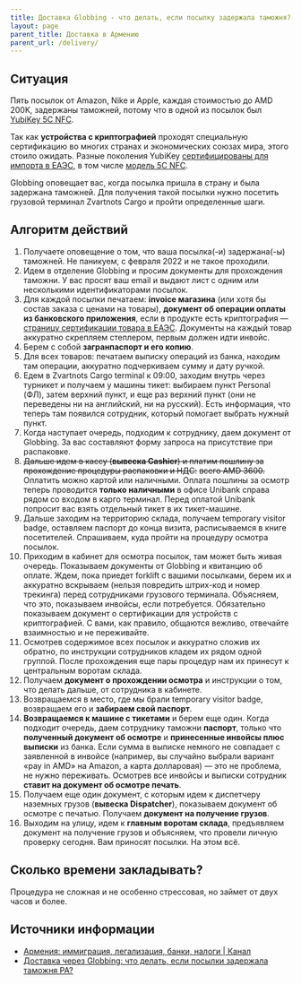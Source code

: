 ```yaml
---
title: Доставка Globbing - что делать, если посылку задержала таможня?
layout: page
parent_title: Доставка в Армению
parent_url: /delivery/
---
```


## Ситуация

Пять посылок от Amazon, Nike и Apple, каждая стоимостью до AMD 200K, задержаны таможней, потому что в одной из
посылок был [YubiKey 5C NFC](https://www.yubico.com/am/product/yubikey-5-nfc/).

Так как **устройства с криптографией** проходят специальную сертификацию во многих странах и экономических союзах
мира, этого стоило ожидать. Разные поколения YubiKey
[сертифицированы для импорта в ЕАЭС](https://portal.eaeunion.org/sites/odata/_layouts/15/Portal.EEC.Registry.Ui/DirectoryForm.aspx?ViewId=859ec98d-f4fe-423a-b6bc-d01b53fd4b7c&ListId=0e3ead06-5475-466a-a340-6f69c01b5687&ItemId=232#f=YubiKey),
в том числе [модель 5C NFC](https://portal.eaeunion.org/sites/odata/_layouts/15/Portal.EEC.Registry.UI/DisplayForm.aspx?ItemId=71394&ListId=d84d16d7-2cc9-4cff-a13b-530f96889dbc).

Globbing оповещает вас, когда посылка пришла в страну и была задержана таможней. Для получения такой посылки нужно
посетить грузовой терминал Zvartnots Cargo и пройти определенные шаги.

## Алгоритм действий

1. Получаете оповещение о том, что ваша посылка(-и) задержана(-ы) таможней. Не паникуем, с февраля 2022 и не такое проходили.
2. Идем в отделение Globbing и просим документы для прохождения таможни. У вас просят ваш email и выдают лист с одним или несколькими идентификаторами посылок.
3. Для каждой посылки печатаем: **invoice магазина** (или хотя бы состав заказа с ценами на товары),
   **документ об операции оплаты из банковского приложения**, если в продукте есть криптография —
   [страницу сертификации товара в ЕАЭС](https://www.yubico.com/am/product/yubikey-5-nfc/). Документы на каждый товар
   аккуратно скрепляем степлером, первым должен идти инвойс.
4. Берем с собой **загранпаспорт и его копию**.
5. Для всех товаров: печатаем выписку операций из банка, находим там операции, аккуратно подчеркиваем сумму и дату ручкой.
6. Едем в Zvartnots Cargo terminal к 09:00, заходим внутрь через турникет и получаем у машины тикет: выбираем пункт
   Personal (ФЛ), затем верхний пункт, и еще раз верхний пункт (они не переведены ни на английский, ни на русский).
   Есть информация, что теперь там появился сотрудник, который помогает выбрать нужный пункт.
7. Когда наступает очередь, подходим к сотруднику, даем документ от Globbing. За вас составляют форму запроса на
   присутствие при распаковке.
8. ~~Дальше идем в кассу (**вывеска Cashier**) и платим пошлину за прохождение процедуры распаковки и НДС:~~
   ~~всего AMD 3600.~~ Оплатить можно картой или наличными. Оплата пошлины за осмотр теперь проводится **только наличными** в офисе Unibank справа рядом со входом в карго терминал. Перед оплатой Unibank попросит вас взять отдельный тикет в их тикет-машине.
9. Дальше заходим на территорию склада, получаем temporary visitor badge, оставляем паспорт до конца визита, расписываемся
   в книге посетителей. Спрашиваем, куда пройти на процедуру осмотра посылок.
10. Приходим в кабинет для осмотра посылок, там может быть живая очередь. Показываем документы от Globbing и квитанцию об оплате. Ждем, пока приедет forklift с вашими посылками, берем их и аккуратно вскрываем (нельзя повредить штрих-код и номер трекинга) перед сотрудниками грузового терминала. Объясняем, что это, показываем инвойсы, если потребуется. Обязательно показываем документ о сертификации для устройств с криптографией. С вами, как правило, общаются вежливо, отвечайте взаимностью и не переживайте.
11. Осмотрев содержимое всех посылок и аккуратно сложив их обратно, по инструкции сотрудников кладем их рядом одной группой. После прохождения еще пары процедур нам их принесут к центральным воротам склада.
12. Получаем **документ о прохождении осмотра** и инструкции о том, что делать дальше, от сотрудника в кабинете.
13. Возвращаемся в место, где мы брали temporary visitor badge, возвращаем его и **забираем свой паспорт**.
14. **Возвращаемся к машине с тикетами** и берем еще один. Когда подходит очередь, даем сотруднику таможни **паспорт**, только что **полученный документ об осмотре** и **принесенные инвойсы плюс выписки** из банка. Если сумма в выписке немного не совпадает с заявленной в инвойсе (например, вы случайно выбрали вариант «pay in AMD» на Amazon, а карта долларовая) — это не проблема, не нужно переживать. Осмотрев все инвойсы и выписки сотрудник **ставит на документ об осмотре печать**.
15. Получаем еще один документ, с которым идем к диспетчеру наземных грузов (**вывеска Dispatcher**), показываем документ об осмотре с печатью. Получаем **документ на получение грузов**.
16. Выходим на улицу, идем к **главным воротам склада**, предъявляем документ на получение грузов и объясняем, что провели личную проверку сегодня. Вам приносят посылки. На этом всё.

## Сколько времени закладывать?

Процедура не сложная и не особенно стрессовая, но займет от двух часов и более.

## Источники информации

- [Армения: иммиграция, легализация, банки, налоги \| Канал](https://t.me/am_banking_and_residency)
- [Доставка через Globbing: что делать, если посылки задержала таможня РА?](https://www.notion.so/Globbing-d6883ca81dad447c9e337088f7284f0f)
